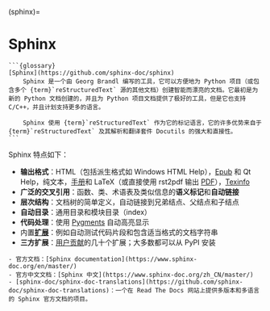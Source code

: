 (sphinx)=
# Sphinx

````{div} w3-pale-green w3-padding
```{glossary}
[Sphinx](https://github.com/sphinx-doc/sphinx)
    Sphinx 是一个由 Georg Brandl 编写的工具，它可以方便地为 Python 项目（或包含多个 {term}`reStructuredText` 源的其他文档）创建智能而漂亮的文档。它最初是为新的 Python 文档创建的，并且为 Python 项目文档提供了极好的工具，但是它也支持 C/C++，并且计划支持更多的语言。

    Sphinx 使用 {term}`reStructuredText` 作为它的标记语言，它的许多优势来自于 {term}`reStructuredText` 及其解析和翻译套件 Docutils 的强大和直接性。
```
````

Sphinx 特点如下：
    
- **输出格式**：HTML（包括派生格式如 Windows HTML Help），[Epub](https://en.wikipedia.org/wiki/EPub) 和 Qt Help，纯文本，[手册](https://en.wikipedia.org/wiki/Man_page)和 LaTeX（或直接使用 rst2pdf 输出 [PDF](https://en.wikipedia.org/wiki/PDF)），[Texinfo](https://en.wikipedia.org/wiki/Texinfo)
- **广泛的交叉引用**：函数、类、术语表及类似信息的**语义标记**和**自动链接**
- **层次结构**：文档树的简单定义，自动链接到兄弟结点、父结点和子结点
- **自动目录**：通用目录和模块目录（index）
- **代码处理**：使用 [Pygments](https://pygments.org/) 自动高亮显示
- 内置[**扩展**](https://www.sphinx-doc.org/en/master/usage/extensions/index.html#builtin-sphinx-extensions)：例如自动测试代码片段和包含适当格式的文档字符串
- **三方扩展**：[用户贡献](https://www.sphinx-doc.org/en/master/usage/extensions/index.html#third-party-extensions)的几十个扩展；大多数都可以从 PyPI 安装

```{admonition} 参考：
- 官方文档：[Sphinx documentation](https://www.sphinx-doc.org/en/master/)
- 官方中文文档：[Sphinx 中文](https://www.sphinx-doc.org/zh_CN/master/)
- [sphinx-doc/sphinx-doc-translations](https://github.com/sphinx-doc/sphinx-doc-translations)：一个在 Read The Docs 网站上提供多版本和多语言的 Sphinx 官方文档的项目。
```